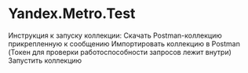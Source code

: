 # Yandex.Metro.Test
Инструкция к запуску коллекции:
Скачать Postman-коллекцию прикрепленную к сообщению 
Импортировать коллекцию в Postman (Токен для проверки работоспособности запросов лежит внутри)
Запустить коллекцию
